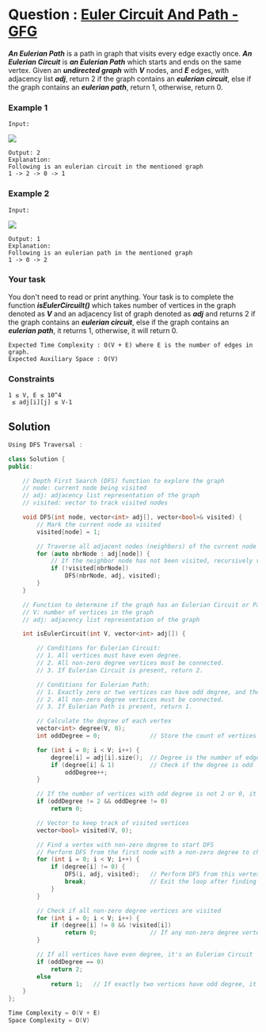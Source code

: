 # Question : [Euler Circuit And Path - GFG](https://www.geeksforgeeks.org/problems/euler-circuit-and-path/1?page=3&difficulty[]=1&category[]=Graph&sortBy=submissions)

**_An Eulerian Path_** is a path in graph that visits every edge exactly once. **_An Eulerian Circuit_** is **_an Eulerian Path_** which starts and ends on the same vertex. Given an **_undirected graph_** with **_V_** nodes, and **_E_** edges, with adjacency list **_adj_**, return 2 if the graph contains an **_eulerian circuit_**, else if the graph contains an **_eulerian path_**, return 1, otherwise, return 0.

### Example 1

```
Input:
```

![](https://media.geeksforgeeks.org/img-practice/PROD/addEditProblem/700537/Web/Other/c191d733-5295-4e4a-81b7-7a1de77ec269_1685086734.png)

```
Output: 2
Explanation:
Following is an eulerian circuit in the mentioned graph
1 -> 2 -> 0 -> 1
```

### Example 2

```
Input:
```

![](https://media.geeksforgeeks.org/img-practice/PROD/addEditProblem/700537/Web/Other/c5419f69-5051-4865-aabe-4898ff1c92f3_1685086735.png)

```
Output: 1
Explanation:
Following is an eulerian path in the mentioned graph
1 -> 0 -> 2
```

### Your task

You don't need to read or print anything. Your task is to complete the function **_isEulerCircuilt()_** which takes number of vertices in the graph denoted as **_V_** and an adjacency list of graph denoted as **_adj_** and returns 2 if the graph contains an **_eulerian circuit_**, else if the graph contains an **_eulerian path_**, it returns 1, otherwise, it will return 0.

```plaintext
Expected Time Complexity : O(V + E) where E is the number of edges in graph.
Expected Auxiliary Space : O(V)
```

### Constraints

`1 ≤ V, E ≤ 10^4` <br>
` ≤ adj[i][j] ≤ V-1`

## Solution

```Cpp
Using DFS Traversal :

class Solution {
public:

    // Depth First Search (DFS) function to explore the graph
    // node: current node being visited
    // adj: adjacency list representation of the graph
    // visited: vector to track visited nodes

    void DFS(int node, vector<int> adj[], vector<bool>& visited) {
        // Mark the current node as visited
        visited[node] = 1;

        // Traverse all adjacent nodes (neighbors) of the current node
        for (auto nbrNode : adj[node]) {
            // If the neighbor node has not been visited, recursively visit it (perform DFS on it)
            if (!visited[nbrNode])
                DFS(nbrNode, adj, visited);
        }
    }

    // Function to determine if the graph has an Eulerian Circuit or Path
    // V: number of vertices in the graph
    // adj: adjacency list representation of the graph

    int isEulerCircuit(int V, vector<int> adj[]) {

        // Conditions for Eulerian Circuit:
        // 1. All vertices must have even degree.
        // 2. All non-zero degree vertices must be connected.
        // 3. If Eulerian Circuit is present, return 2.

        // Conditions for Eulerian Path:
        // 1. Exactly zero or two vertices can have odd degree, and the rest must have even degree.
        // 2. All non-zero degree vertices must be connected.
        // 3. If Eulerian Path is present, return 1.

        // Calculate the degree of each vertex
        vector<int> degree(V, 0);
        int oddDegree = 0;              // Store the count of vertices with odd degree

        for (int i = 0; i < V; i++) {
            degree[i] = adj[i].size();  // Degree is the number of edges connected to the vertex
            if (degree[i] & 1)          // Check if the degree is odd
                oddDegree++;
        }

        // If the number of vertices with odd degree is not 2 or 0, it's neither an Eulerian Path nor Circuit
        if (oddDegree != 2 && oddDegree != 0)
            return 0;

        // Vector to keep track of visited vertices
        vector<bool> visited(V, 0);

        // Find a vertex with non-zero degree to start DFS
        // Perform DFS from the first node with a non-zero degree to check connectivity
        for (int i = 0; i < V; i++) {
            if (degree[i] != 0) {
                DFS(i, adj, visited);   // Perform DFS from this vertex
                break;                  // Exit the loop after finding the first non-zero degree vertex
            }
        }

        // Check if all non-zero degree vertices are visited
        for (int i = 0; i < V; i++) {
            if (degree[i] != 0 && !visited[i])
                return 0;               // If any non-zero degree vertex is not visited, return 0
        }

        // If all vertices have even degree, it's an Eulerian Circuit
        if (oddDegree == 0)
            return 2;
        else
            return 1;   // If exactly two vertices have odd degree, it's an Eulerian Path
    }
};

Time Complexity = O(V + E)
Space Complexity = O(V)
```
